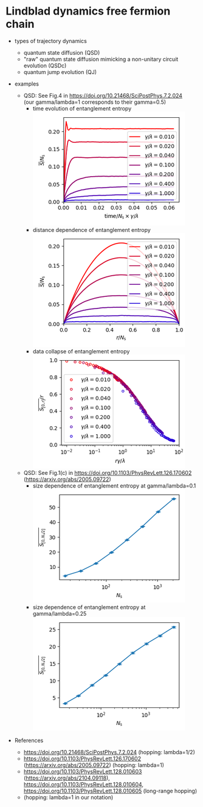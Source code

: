 # Lindblad dynamics free fermion chain

- types of trajectory dynamics
  - quantum state diffusion (QSD)
  - "raw" quantum state diffusion mimicking a non-unitary circuit evolution (QSDc)
  - quantum jump evolution (QJ)

- examples
  - QSD: See Fig.4 in https://doi.org/10.21468/SciPostPhys.7.2.024<br>
    (our gamma/lambda=1 corresponds to their gamma=0.5)
    - time evolution of entanglement entropy<br>
      ![time evolution](./QSD/dat_example/Ns512/fig_timeevol_ee_Ns512_dt0.050000_gamma_all.png)
    - distance dependence of entanglement entropy<br>
      ![distance dependence](./QSD/dat_example/Ns512/fig_dist_ee_Ns512_dt0.050000_gamma_all.png)
    - data collapse of entanglement entropy<br>
      ![data collapse](./QSD/dat_example/Ns512/fig_collapse_ee_Ns512_dt0.050000_gamma_all.png)
  - QSD: See Fig.1(c) in https://doi.org/10.1103/PhysRevLett.126.170602 (https://arxiv.org/abs/2005.09722)<br>
    - size dependence of entanglement entropy at gamma/lambda=0.1<br>
      ![data collapse](./QSD/dat_example/gamma0.1/fig_sizedep_ee_dt0.050000_gamma0.100000.png)
    - size dependence of entanglement entropy at gamma/lambda=0.25<br>
      ![data collapse](./QSD/dat_example/gamma0.25/fig_sizedep_ee_dt0.050000_gamma0.250000.png)

- References
  - https://doi.org/10.21468/SciPostPhys.7.2.024 (hopping: lambda=1/2)
  - https://doi.org/10.1103/PhysRevLett.126.170602 (https://arxiv.org/abs/2005.09722) (hopping: lambda=1)
  - https://doi.org/10.1103/PhysRevLett.128.010603 (https://arxiv.org/abs/2104.09118), https://doi.org/10.1103/PhysRevLett.128.010604, https://doi.org/10.1103/PhysRevLett.128.010605 (long-range hopping)
  - (hopping: lambda=1 in our notation)
